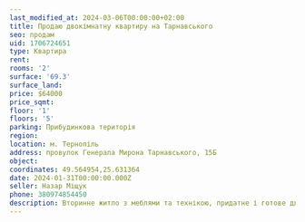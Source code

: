 ```yaml
---
last_modified_at: 2024-03-06T00:00:00+02:00
title: Продаю двокімнатну квартиру на Тарнавського
seo: продам
uid: 1706724651
type: Квартира
rent:
rooms: '2'
surface: '69.3'
surface_land:
price: $64000
price_sqmt:
floor: '1'
floors: '5'
parking: Прибудинкова територія
region:
location: м. Тернопіль
address: провулок Генерала Мирона Тарнавського, 15Б
object:
coordinates: 49.564954,25.631364
date: 2024-01-31T00:00:00.000Z
seller: Назар Міщук
phone: 380974854450
description: Вторинне житло з меблями та технікою, придатне і готове для проживання
---
```

